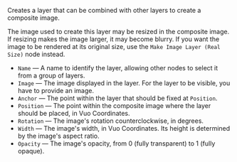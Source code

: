 Creates a layer that can be combined with other layers to create a composite image.

The image used to create this layer may be resized in the composite image. If resizing makes the image larger, it may become blurry. If you want the image to be rendered at its original size, use the `Make Image Layer (Real Size)` node instead.

   - `Name` — A name to identify the layer, allowing other nodes to select it from a group of layers.
   - `Image` — The image displayed in the layer. For the layer to be visible, you have to provide an image.
   - `Anchor` — The point within the layer that should be fixed at `Position`.
   - `Position` — The point within the composite image where the layer should be placed, in Vuo Coordinates.
   - `Rotation` — The image's rotation counterclockwise, in degrees.
   - `Width` — The image's width, in Vuo Coordinates. Its height is determined by the image's aspect ratio.
   - `Opacity` — The image's opacity, from 0 (fully transparent) to 1 (fully opaque).
